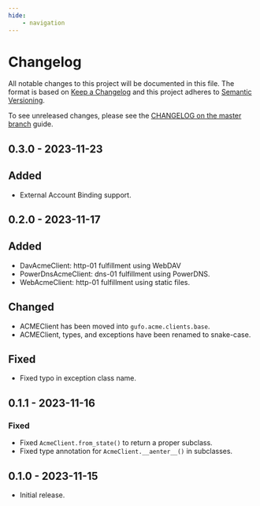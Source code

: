 ```yaml
---
hide:
    - navigation
---
```

# Changelog

All notable changes to this project will be documented in this file.
The format is based on [Keep a Changelog](https://keepachangelog.com/en/1.0.0/)
and this project adheres to [Semantic Versioning](https://semver.org/spec/v2.0.0.html).

To see unreleased changes, please see the [CHANGELOG on the master branch](https://github.com/gufolabs/gufo_acme/blob/master/CHANGELOG.md) guide.

## 0.3.0 - 2023-11-23

## Added

* External Account Binding support.

## 0.2.0 - 2023-11-17

## Added

* DavAcmeClient: http-01 fulfillment using WebDAV
* PowerDnsAcmeClient: dns-01 fulfillment using PowerDNS.
* WebAcmeClient: http-01 fulfillment using static files.

## Changed

* ACMEClient has been moved into `gufo.acme.clients.base`.
* ACMEClient, types, and exceptions have been renamed to snake-case.

## Fixed

* Fixed typo in exception class name.

## 0.1.1 - 2023-11-16

### Fixed

* Fixed `AcmeClient.from_state()` to return a proper subclass.
* Fixed type annotation for `AcmeClient.__aenter__()` in subclasses.

## 0.1.0 - 2023-11-15

* Initial release.